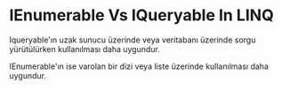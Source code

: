 # IEnumerable Vs IQueryable In LINQ

Iqueryable'ın uzak sunucu üzerinde veya veritabanı üzerinde sorgu yürütülürken kullanılması daha uygundur.



IEnumerable'ın ise varolan bir dizi veya liste üzerinde kullanılması daha uygundur.
